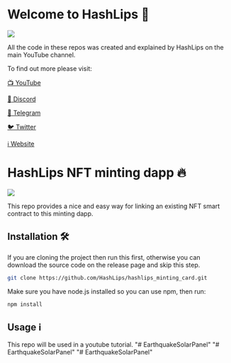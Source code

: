 # Welcome to HashLips 👄

![](https://github.com/HashLips/hashlips_minting_card/blob/main/logo.png)

All the code in these repos was created and explained by HashLips on the main YouTube channel.

To find out more please visit:

[📺 YouTube](https://www.youtube.com/channel/UC1LV4_VQGBJHTJjEWUmy8nA)

[👄 Discord](https://discord.com/invite/qh6MWhMJDN)

[💬 Telegram](https://t.me/hashlipsnft)

[🐦 Twitter](https://twitter.com/hashlipsnft)

[ℹ️ Website](https://hashlips.online/HashLips)

# HashLips NFT minting dapp 🔥

![](https://github.com/HashLips/hashlips_minting_card/blob/main/banner.png)

This repo provides a nice and easy way for linking an existing NFT smart contract to this minting dapp.

## Installation 🛠️

If you are cloning the project then run this first, otherwise you can download the source code on the release page and skip this step.

```sh
git clone https://github.com/HashLips/hashlips_minting_card.git
```

Make sure you have node.js installed so you can use npm, then run:

```sh
npm install
```

## Usage ℹ️

This repo will be used in a youtube tutorial.
"# EarthquakeSolarPanel" 
"# EarthquakeSolarPanel" 
"# EarthquakeSolarPanel" 
